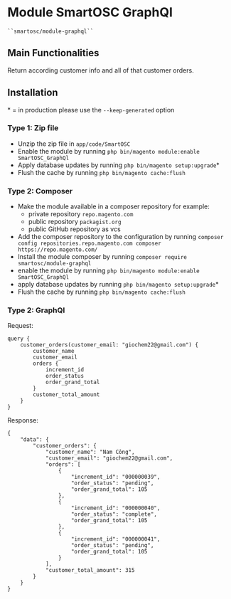 # Module SmartOSC GraphQl

    ``smartosc/module-graphql``

## Main Functionalities
Return according customer info and all of that customer orders. 

## Installation
\* = in production please use the `--keep-generated` option

### Type 1: Zip file

 - Unzip the zip file in `app/code/SmartOSC`
 - Enable the module by running `php bin/magento module:enable SmartOSC_GraphQl`
 - Apply database updates by running `php bin/magento setup:upgrade`\*
 - Flush the cache by running `php bin/magento cache:flush`

### Type 2: Composer

 - Make the module available in a composer repository for example:
    - private repository `repo.magento.com`
    - public repository `packagist.org`
    - public GitHub repository as vcs
 - Add the composer repository to the configuration by running `composer config repositories.repo.magento.com composer https://repo.magento.com/`
 - Install the module composer by running `composer require smartosc/module-graphql`
 - enable the module by running `php bin/magento module:enable SmartOSC_GraphQl`
 - apply database updates by running `php bin/magento setup:upgrade`\*
 - Flush the cache by running `php bin/magento cache:flush`

### Type 2: GraphQl
Request:

    query {
        customer_orders(customer_email: "giochem22@gmail.com") {
            customer_name
            customer_email
            orders {
                increment_id
                order_status
                order_grand_total
            }
            customer_total_amount
        }
    }


Response:

    {
        "data": {
            "customer_orders": {
                "customer_name": "Nam Công",
                "customer_email": "giochem22@gmail.com",
                "orders": [
                    {
                        "increment_id": "000000039",
                        "order_status": "pending",
                        "order_grand_total": 105
                    },
                    {
                        "increment_id": "000000040",
                        "order_status": "complete",
                        "order_grand_total": 105
                    },
                    {
                        "increment_id": "000000041",
                        "order_status": "pending",
                        "order_grand_total": 105
                    }
                ],
                "customer_total_amount": 315
            }
        }
    }
